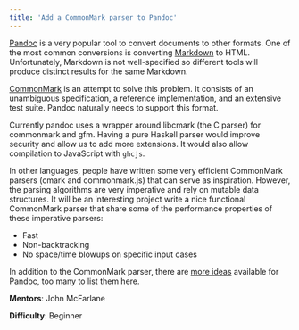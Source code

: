 ```yaml
---
title: 'Add a CommonMark parser to Pandoc'
---
```


[Pandoc] is a very popular tool to convert documents to other formats.  One of
the most common conversions is converting [Markdown] to HTML.  Unfortunately,
Markdown is not well-specified so different tools will produce distinct results
for the same Markdown.

[CommonMark] is an attempt to solve this problem.  It consists of an unambiguous
specification, a reference implementation, and an extensive test suite.  Pandoc
naturally needs to support this format.

Currently pandoc uses a wrapper around libcmark (the C parser) for commonmark
and gfm.  Having a pure Haskell parser would improve security and allow us to
add more extensions.  It would also allow compilation to JavaScript with
`ghcjs`.

In other languages, people have written some very efficient CommonMark parsers
(cmark and commonmark.js) that can serve as inspiration.  However, the parsing
algorithms are very imperative and rely on mutable data structures.  It will be
an interesting project write a nice functional CommonMark parser that share some
of the performance properties of these imperative parsers:

- Fast
- Non-backtracking
- No space/time blowups on specific input cases

In addition to the CommonMark parser, there are [more ideas] available for
Pandoc, too many to list them here.

[Pandoc]: https://pandoc.org/
[Markdown]: https://daringfireball.net/projects/markdown/
[CommonMark]: http://commonmark.org/
[more ideas]: https://github.com/jgm/pandoc/issues/1852

**Mentors**: John McFarlane

**Difficulty**: Beginner
